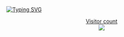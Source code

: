 
<a href="https://github.com/drkostas">
    <img src="https://readme-typing-svg.demolab.com?font=Georgia&size=18&duration=2000&pause=100&multiline=true&width=500&height=80&lines=Ashurov+Safarmurod;.Net Developer" alt="Typing SVG" />
</a>
<br/>
   

<a href="https://gkos.tech">


 




<p align="center"> 
  Visitor count<br>
  <img src="https://profile-counter.glitch.me/Safarmurod7/count.svg" />
</p>


<div align="center">

</div>

